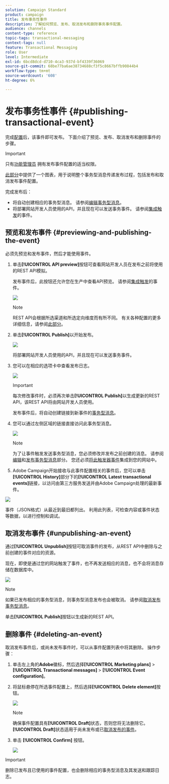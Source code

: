 ```yaml
---
solution: Campaign Standard
product: campaign
title: 发布事务性事件
description: 了解如何预览、发布、取消发布和删除事务事件配置。
audience: channels
content-type: reference
topic-tags: transactional-messaging
context-tags: null
feature: Transactional Messaging
role: User
level: Intermediate
exl-id: 6bcd8dcd-d710-4ca3-937d-bf4339f36069
source-git-commit: 68be77ba6ae38734688cf3f5c8667bffb90844b4
workflow-type: tm+mt
source-wordcount: '608'
ht-degree: 6%

---
```


# 发布事务性事件 {#publishing-transactional-event}

完成[配置](../../channels/using/configuring-transactional-event.md)后，该事件即可发布。 下面介绍了预览、发布、取消发布和删除事件的步骤。

>[!IMPORTANT]
>
>只有[功能管理员](../../administration/using/users-management.md#functional-administrators) <!--being part of the **[!UICONTROL All]** [organizational unit](../../administration/using/organizational-units.md) -->拥有发布事件配置的适当权限。

[此部分](../../channels/using/publishing-transactional-message.md)中提供了一个图表，用于说明整个事务型消息传递发布过程，包括发布和取消发布事件配置。

完成发布后：
* 将自动创建相应的事务型消息。 请参阅[编辑事务型消息](../../channels/using/editing-transactional-message.md)。
* 将部署网站开发人员使用的API，并且现在可以发送事务事件。 请参阅[集成触发](../../channels/using/getting-started-with-transactional-msg.md#integrate-event-trigger)的事件。

## 预览和发布事件 {#previewing-and-publishing-the-event}

必须先预览和发布事件，然后才能使用事件。

1. 单击&#x200B;**[!UICONTROL API preview]**&#x200B;按钮可查看网站开发人员在发布之前将使用的REST API模拟。

   发布事件后，此按钮还允许您在生产中查看API预览。 请参阅[集成触发](../../channels/using/getting-started-with-transactional-msg.md#integrate-event-trigger)的事件。

   ![](assets/message-center_api_preview.png)

   >[!NOTE]
   >
   >REST API会根据所选渠道和所选定向维度而有所不同。 有关各种配置的更多详细信息，请参阅[此部分](../../channels/using/configuring-transactional-event.md#transactional-event-specific-configurations)。

1. 单击&#x200B;**[!UICONTROL Publish]**&#x200B;以开始发布。

   ![](assets/message-center_pub.png)

   将部署网站开发人员使用的API，并且现在可以发送事务事件。

1. 您可以在相应的选项卡中查看发布日志。

   ![](assets/message-center_logs.png)

   >[!IMPORTANT]
   >
   >每次修改事件时，必须再次单击&#x200B;**[!UICONTROL Publish]**&#x200B;以生成更新的REST API，该REST API将由网站开发人员使用。

   发布事件后，将自动创建链接到新事件的[事务型消息](../../channels/using/editing-transactional-message.md)。

1. 您可以通过左侧区域的链接直接访问此事务型消息。

   ![](assets/message-center_messagegeneration.png)

   >[!NOTE]
   >
   >为了让事件触发发送事务型消息，您必须修改并发布之前创建的消息。 请参阅[编辑](../../channels/using/editing-transactional-message.md)和[发布事务型消息](../../channels/using/publishing-transactional-message.md)部分。 您还必须[将此触发器事件](../../channels/using/getting-started-with-transactional-msg.md#integrate-event-trigger)集成到您的网站中。

1. Adobe Campaign开始接收与此事件配置相关的事件后，您可以单击&#x200B;**[!UICONTROL History]**&#x200B;部分下的&#x200B;**[!UICONTROL Latest transactional events]**&#x200B;链接，以访问由第三方服务发送并由Adobe Campaign处理的最新事件。

![](assets/message-center_latest-events.png)

事件（JSON格式）从最近到最旧都列出。 利用此列表，可检查内容或事件状态等数据，以进行控制和调试。

## 取消发布事件 {#unpublishing-an-event}

通过&#x200B;**[!UICONTROL Unpublish]**&#x200B;按钮可取消事件的发布，从REST API中删除与之前创建的事件对应的资源。

现在，即使是通过您的网站触发了事件，也不再发送相应的消息，也不会将消息存储在数据库中。

![](assets/message-center_unpublish.png)

>[!NOTE]
>
>如果已发布相应的事务型消息，则事务型消息发布也会被取消。 请参阅[取消发布事务型消息](../../channels/using/publishing-transactional-message.md#unpublishing-a-transactional-message)。

单击&#x200B;**[!UICONTROL Publish]**&#x200B;按钮以生成新的REST API。

<!--## Transactional messaging publication process {#transactional-messaging-pub-process}

The chart below illustrates the transactional messaging publication process.

![](assets/message-center_pub-process.png)

For more on publishing, pausing and unpublishing a transactional message, see [this section](../../channels/using/publishing-transactional-message.md).-->

## 删除事件 {#deleting-an-event}

取消发布事件后，或尚未发布事件时，可以从事件配置列表中将其删除。 操作步骤：

1. 单击左上角的&#x200B;**Adobe**&#x200B;徽标，然后选择&#x200B;**[!UICONTROL Marketing plans]** > **[!UICONTROL Transactional messages]** > **[!UICONTROL Event configuration]**。
1. 将鼠标悬停在所选事件配置上，然后选择&#x200B;**[!UICONTROL Delete element]**&#x200B;按钮。

   ![](assets/message-center_delete-button.png)

   >[!NOTE]
   >
   >确保事件配置具有&#x200B;**[!UICONTROL Draft]**&#x200B;状态，否则您将无法删除它。 **[!UICONTROL Draft]**&#x200B;状态适用于尚未发布或已[取消发布的事件](#unpublishing-an-event)。

1. 单击 **[!UICONTROL Confirm]** 按钮。

   ![](assets/message-center_delete-confirm.png)

>[!IMPORTANT]
>
>删除已发布且已使用的事件配置，也会删除相应的事务型消息及其发送和跟踪日志。
